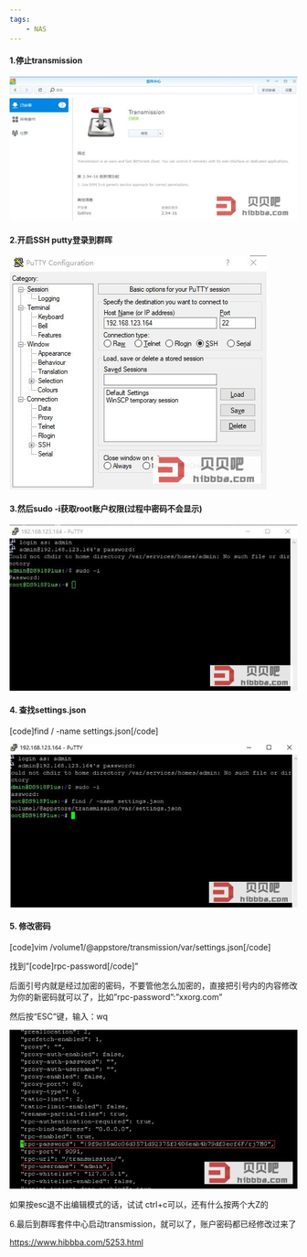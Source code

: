 ```yaml
---
tags:
    - NAS
---
```


#### 1.停止transmission

[![img](/img-post/开发/NAS/群晖修改transmission账户密码.assets/20201123110851.jpg)](https://hibb.dusays.com/wp-content/uploads/2020/11/20201123110851.jpg)

#### 2.开启SSH putty登录到群晖

[![img](/img-post/开发/NAS/群晖修改transmission账户密码.assets/20201123111130.jpg)](https://hibb.dusays.com/wp-content/uploads/2020/11/20201123111130.jpg)

#### 3.然后sudo -i获取root账户权限(过程中密码不会显示)

[![img](/img-post/开发/NAS/群晖修改transmission账户密码.assets/20201123111219.jpg)](https://hibb.dusays.com/wp-content/uploads/2020/11/20201123111219.jpg)

#### 4. 查找settings.json

[code]find / -name settings.json[/code]

[![img](/img-post/开发/NAS/群晖修改transmission账户密码.assets/20201123111303.jpg)](https://hibb.dusays.com/wp-content/uploads/2020/11/20201123111303.jpg)

#### 5. 修改密码

[code]vim /volume1/@appstore/transmission/var/settings.json[/code]

找到”[code]rpc-password[/code]”

后面引号内就是经过加密的密码，不要管他怎么加密的，直接把引号内的内容修改为你的新密码就可以了，比如”rpc-password”:”xxorg.com”

然后按“ESC”键，输入：wq

[![img](/img-post/开发/NAS/群晖修改transmission账户密码.assets/20201123111547.jpg)](https://hibb.dusays.com/wp-content/uploads/2020/11/20201123111547.jpg)

如果按esc退不出编辑模式的话，试试 ctrl+c可以，还有什么按两个大Z的

6.最后到群晖套件中心启动transmission，就可以了，账户密码都已经修改过来了



https://www.hibbba.com/5253.html